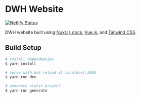 # DWH Website
[![Netlify Status](https://api.netlify.com/api/v1/badges/267389a7-6a04-4d23-85c1-0956dfd672a1/deploy-status)](https://app.netlify.com/sites/dwh/deploys)

DWH website built using [Nuxt.js docs](https://nuxtjs.org), [Vue.js](https://vuejs.org/), and [Tailwind CSS](https://tailwindcss.com/).

## Build Setup

``` bash
# install dependencies
$ yarn install

# serve with hot reload at localhost:3000
$ yarn run dev

# generate static project
$ yarn run generate
```
